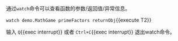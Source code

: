 通过`watch`命令可以查看函数的参数/返回值/异常信息。

`watch demo.MathGame primeFactors returnObj`{{execute T2}}

输入 `Q`{{exec interrupt}} 或者 `Ctrl+C`{{exec interrupt}} 退出watch命令。
